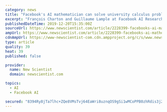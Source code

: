 ```yaml
---
category: news
title: "Facebook's AI mathematician can solve university calculus problems"
excerpt: "François Charton and Guillaume Lample at Facebook AI Research trained an AI on tens of millions of calculus problems randomly generated by a computer. The problems were mathematical expressions that involved integration, a common technique in calculus for finding the area under a curve. To find solutions, the AI used natural language ..."
publishedDateTime: 2019-12-20T15:35:00Z
sourceUrl: https://www.newscientist.com/article/2228399-facebooks-ai-mathematician-can-solve-university-calculus-problems/
ampUrl: https://www.newscientist.com/article/2228399-facebooks-ai-mathematician-can-solve-university-calculus-problems/amp/
cdnAmpUrl: https://www-newscientist-com.cdn.ampproject.org/c/s/www.newscientist.com/article/2228399-facebooks-ai-mathematician-can-solve-university-calculus-problems/amp/
type: article
quality: 39
heat: 39
published: false

provider:
  name: New Scientist
  domain: newscientist.com

topics:
  - AI
  - Facebook AI

secured: "8394Ry8jTa7lhc+ZQe8VMsTvj64EaWri8uznqOS9gSi1wMCoPPB0zhRdis3j2kRg6XpNShq/7IQcKTaiRXXokajGUUP8jlt9kAeNfAUIU1mKirQBBQPGq5lS59nm9VyHhz6XCDjPLJm6INXQiBXLnFE/LBJmM9B/GV3IutAoum2LRvNbkEtofEMpQcYn8swcdeHF4UzAfuEX0QQLQdPpPj+/lAE0fIbcD1U2hFiarWfPxRyqtmsv7vKt8CY1SuXkCghikrZRJXX3tWfGAbAAwmzzF7bopfIok72F+YBKwSC0jXn9bBS097e4tx42v9TPZbT5ohGkB2+7AgcPwQkcYAU/X15qqudko2RnqffDQ3AkuY5NLoyEYBN/znjTYtg8+VMITN/a30qdjIzsi7Azc+yzBnivbgOWGrUG5xK9tdlRTbbij0gAP/HC3mA4Oa0UWFAuFNte1699Bmo3HGkkqQ==;jQxFYczeCbluip+zGKRRbw=="
---
```


